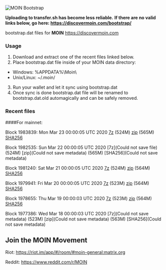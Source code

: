 ![MOIN Bootstrap](https://i.imgur.com/KjM1jMp.jpg)

**Uploading to transfer.sh has become less reliable.**
**If there are no valid links below, go here: https://discovermoin.com/bootstrap/**

bootstrap.dat files for **MOIN** https://discovermoin.com

### Usage

1. Download and extract one of the recent files linked below.
2. Place bootstrap.dat file inside of your MOIN data directory:
 - Windows: %APPDATA%\Moin\
 - Unix/Linux: ~/.moin/
3. Run your wallet and let it sync using bootstrap.dat
4. Once sync is done bootstrap.dat file will be renamed to bootstrap.dat.old automagically and can be safely removed.


### Recent files

####For mainnet:

Block 1983839: Mon Mar 23 00:00:05 UTC 2020 [7z]() (524M) [zip]() (565M) [SHA256]()

Block 1982535: Sun Mar 22 00:00:05 UTC 2020 [7z](Could not save file) (524M) [zip](Could not save metadata) (565M) [SHA256](Could not save metadata)

Block 1981240: Sat Mar 21 00:00:05 UTC 2020 [7z](https://transfer.sh/XZYYU/bootstrap.dat.20200321.7z) (524M) [zip](https://transfer.sh/wG3l0/bootstrap.dat.20200321.zip) (564M) [SHA256](https://transfer.sh/tRi0w/sha256.txt)

Block 1979941: Fri Mar 20 00:00:05 UTC 2020 [7z]() (523M) [zip]() (564M) [SHA256]()

Block 1978655: Thu Mar 19 00:00:03 UTC 2020 [7z]() (523M) [zip]() (564M) [SHA256]()

Block 1977386: Wed Mar 18 00:00:03 UTC 2020 [7z](Could not save metadata) (523M) [zip](Could not save metadata) (563M) [SHA256](Could not save metadata)

## Join the MOIN Movement

Riot: https://riot.im/app/#/room/#moin-general:matrix.org

Reddit: https://www.reddit.com/r/MOIN
